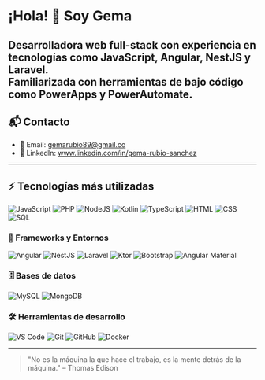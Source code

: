 # ¡Hola! 👋 Soy Gema

Desarrolladora web full-stack con experiencia en tecnologías como JavaScript, Angular, NestJS y Laravel.  
Familiarizada con herramientas de bajo código como PowerApps y PowerAutomate.  
---

## 📬 Contacto

- 📧 Email: gemarubio89@gmail.co
- 💼 LinkedIn: www.linkedin.com/in/gema-rubio-sanchez

---

## ⚡ Tecnologías más utilizadas


![JavaScript](https://img.shields.io/badge/-JavaScript-F7DF1E?style=flat&logo=javascript&logoColor=black)
![PHP](https://img.shields.io/badge/-PHP-777BB4?style=flat&logo=php&logoColor=white)
![NodeJS](https://img.shields.io/badge/-Node.js-339933?style=flat&logo=node.js&logoColor=white)
![Kotlin](https://img.shields.io/badge/-Kotlin-0095D5?style=flat&logo=kotlin&logoColor=white)
![TypeScript](https://img.shields.io/badge/-TypeScript-3178C6?style=flat&logo=typescript&logoColor=white)
![HTML](https://img.shields.io/badge/-HTML5-E34F26?style=flat&logo=html5&logoColor=white)
![CSS](https://img.shields.io/badge/-CSS3-1572B6?style=flat&logo=css3&logoColor=white)
![SQL](https://img.shields.io/badge/-SQL-4479A1?style=flat&logo=mysql&logoColor=white)

### 🧩 Frameworks y Entornos

![Angular](https://img.shields.io/badge/-Angular-DD0031?style=flat&logo=angular&logoColor=white)
![NestJS](https://img.shields.io/badge/-NestJS-E0234E?style=flat&logo=nestjs&logoColor=white)
![Laravel](https://img.shields.io/badge/-Laravel-FF2D20?style=flat&logo=laravel&logoColor=white)
![Ktor](https://img.shields.io/badge/-Ktor-0095D5?style=flat&logo=kotlin&logoColor=white)
![Bootstrap](https://img.shields.io/badge/-Bootstrap-7952B3?style=flat&logo=bootstrap&logoColor=white)
![Angular Material](https://img.shields.io/badge/-Angular%20Material-757575?style=flat&logo=angular&logoColor=white)

### 🗄️ Bases de datos

![MySQL](https://img.shields.io/badge/-MySQL-4479A1?style=flat&logo=mysql&logoColor=white)
![MongoDB](https://img.shields.io/badge/-MongoDB-47A248?style=flat&logo=mongodb&logoColor=white)

### 🛠️ Herramientas de desarrollo

![VS Code](https://img.shields.io/badge/-VSCode-007ACC?style=flat&logo=visual-studio-code&logoColor=white)
![Git](https://img.shields.io/badge/-Git-F05032?style=flat&logo=git&logoColor=white)
![GitHub](https://img.shields.io/badge/-GitHub-181717?style=flat&logo=github&logoColor=white)
![Docker](https://img.shields.io/badge/-Docker-2496ED?style=flat&logo=docker&logoColor=white)

---

> "No es la máquina la que hace el trabajo, es la mente detrás de la máquina." – Thomas Edison
